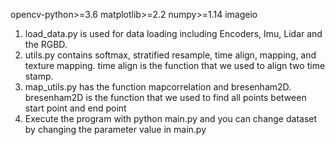 opencv-python>=3.6 matplotlib>=2.2 
numpy>=1.14 imageio
1. load_data.py is used for data loading including Encoders, Imu, Lidar and the RGBD.
2. utils.py contains softmax, stratified resample, time align, mapping, and texture mapping.
   time align is the function that we used to align two time stamp.
3. map_utils.py has the function mapcorrelation and bresenham2D.
   bresenham2D is the function that we used to find all points between start point and end point
4. Execute the program with python main.py 
   and you can change dataset by changing the parameter value in main.py